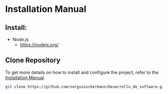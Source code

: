 # Installation Manual

## Install:
- Node.js
  - https://nodejs.org/

## Clone Repository 

To get more details on how to install and configure the project, refer to the [Installation Manual](INSTALL.md).

```bash
git clone https://github.com/sergiozuckermann/Desarrollo_de_software.git
```
